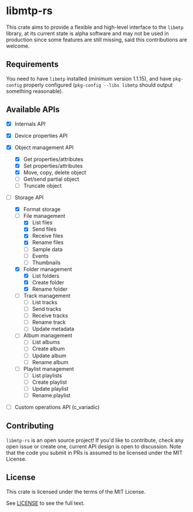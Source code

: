 # libmtp-rs 
This crate aims to provide a flexible and high-level interface to the `libmtp` library, at
its current state is alpha software and may not be used in production since some features
are still missing, said this contributions are welcome.

## Requirements
You need to have `libmtp` installed (minimum version 1.1.15), and have `pkg-config`
properly configured (`pkg-config --libs libmtp` should output something reasonable).

## Available APIs 
- [x] Internals API
- [x] Device properties API 
- [x] Object management API
    - [x] Get properties/attributes 
    - [x] Set properties/attributes 
    - [x] Move, copy, delete object
    - [ ] Get/send partial object 
    - [ ] Truncate object
- [ ] Storage API
    - [x] Format storage
    - [ ] File management
        - [x] List files 
        - [x] Send files 
        - [x] Receive files 
        - [x] Rename files
        - [ ] Sample data
        - [ ] Events 
        - [ ] Thumbnails
    - [x] Folder management 
        - [x] List folders
        - [x] Create folder 
        - [x] Rename folder
    - [ ] Track management
        - [ ] List tracks
        - [ ] Send tracks
        - [ ] Receive tracks 
        - [ ] Rename track
        - [ ] Update metadata
    - [ ] Album management
        - [ ] List albums
        - [ ] Create album 
        - [ ] Update album
        - [ ] Rename album
    - [ ] Playlist management
        - [ ] List playlists
        - [ ] Create playlist 
        - [ ] Update playlist
        - [ ] Rename playlist
- [ ] Custom operations API (c_variadic)

    
## Contributing 
`libmtp-rs` is an open source project! If you'd like to contribute, check any 
open issue or create one, current API design is open to discussion. Note that 
the code you submit in PRs is assumed to be licensed under the MIT License.

## License 
This crate is licensed under the terms of the MIT License.

See [LICENSE](LICENSE) to see the full text.